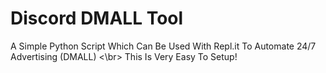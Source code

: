 # Discord DMALL Tool
A Simple Python Script Which Can Be Used With Repl.it To Automate 24/7 Advertising (DMALL) <\br>
This Is Very Easy To Setup!
